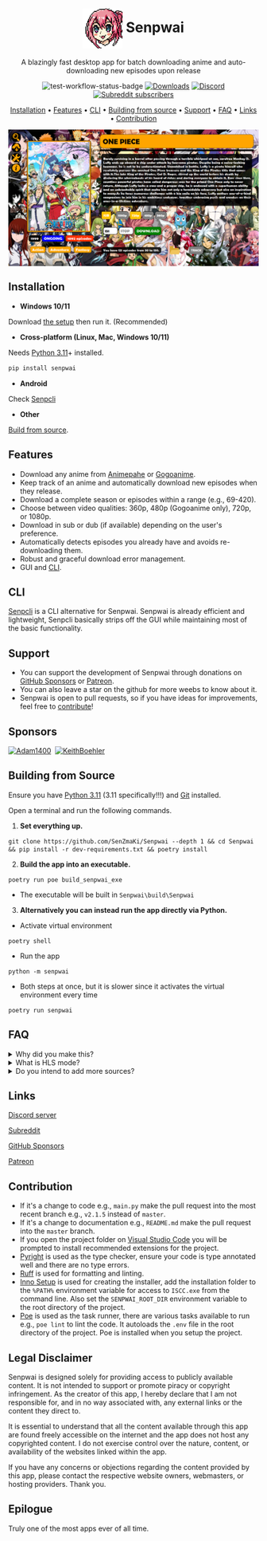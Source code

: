 <h1 align="center">
<img align="center" height="80px" width="80px" src="https://raw.githubusercontent.com/SenZmaKi/Senpwai/master/.github/images/senpwai-icon.png" alt="senpwai-icon"> Senpwai</h1>
<p align="center">
A blazingly fast desktop app for batch downloading anime and auto-downloading new episodes upon release
</p>

<p align="center"
 <a href=https://github.com/SenZmaKi/Senpwai/actions/workflows/test.yml> <img height="30px" src=https://github.com/SenZmaKi/Senpwai/actions/workflows/test.yml/badge.svg alt=test-workflow-status-badge></a>
 <a href="https://github.com/SenZmaKi/Senpwai/releases"><img  height="30px" src="https://img.shields.io/github/downloads/SenZmaKi/Senpwai/total" alt="Downloads"></a>
 <a href="https://discord.gg/invite/e9UxkuyDX2" target="_blank"><img height="30px" alt="Discord" src="https://img.shields.io/discord/1131981618777702540?label=Discord&logo=discord" alt="Discord-icon"></a>
 <a href="https://www.reddit.com/r/Senpwai" target="_blank"><img height="30px" alt="Subreddit subscribers" src="https://img.shields.io/reddit/subreddit-subscribers/senpwai?label=Reddit&logo=reddit" alt="Reddit-icon"</a>
</p>
<p align="center">
  <a href="#installation">Installation</a> •
  <a href="#features">Features</a> •
  <a href="#cli">CLI</a> •
  <a href="#building-from-source">Building from source</a> •
  <a href="#support">Support</a> •
  <a href="#faq">FAQ</a> •
  <a href="#links">Links</a> •
  <a href="#contribution">Contribution</a>
</p>

<img align="center" src="https://raw.githubusercontent.com/SenZmaKi/Senpwai/master/.github/images/one-piece.png" alt="one-piece-screenshot">

## Installation

-   **Windows 10/11**

Download [the setup](https://github.com/SenZmaKi/Senpwai/releases/latest/download/Senpwai-setup.exe) then run it. (Recommended)

-   **Cross-platform (Linux, Mac, Windows 10/11)**

Needs [Python 3.11](https://www.python.org/downloads/release/python-3119)+ installed.

```bash
pip install senpwai
```

-   **Android**

Check [Senpcli](https://github.com/SenZmaKi/Senpwai/blob/master/docs/senpcli-guide.md)

-   **Other**

[Build from source](#building-from-source).

## Features

-   Download any anime from [Animepahe](https://animepahe.ru) or [Gogoanime](https://anitaku.io).
-   Keep track of an anime and automatically download new episodes when they release.
-   Download a complete season or episodes within a range (e.g., 69-420).
-   Choose between video qualities: 360p, 480p (Gogoanime only), 720p, or 1080p.
-   Download in sub or dub (if available) depending on the user's preference.
-   Automatically detects episodes you already have and avoids re-downloading them.
-   Robust and graceful download error management.
-   GUI and [CLI](https://github.com/SenZmaKi/Senpwai/blob/master/docs/senpcli-guide.md).

## CLI

[Senpcli](https://github.com/SenZmaKi/Senpwai/blob/master/docs/senpcli-guide.md) is a CLI alternative for Senpwai. Senpwai is already efficient and lightweight, Senpcli basically strips off the GUI while maintaining most of the basic functionality.

## Support

-   You can support the development of Senpwai through donations on [GitHub Sponsors](https://github.com/sponsors/SenZmaKi) or [Patreon](https://patreon.com/Senpwai).
-   You can also leave a star on the github for more weebs to know about it.
-   Senpwai is open to pull requests, so if you have ideas for improvements, feel free to [contribute](#contribution)!

## Sponsors

<p>
<a href="https://github.com/Adam1400"><img src="https://github.com/Adam1400.png" width="80px" alt="Adam1400"/></a>&nbsp;&nbsp;<a href="https://github.com/KeithBoehler"><img src="https://github.com/KeithBoehler.png" width="80px" alt="KeithBoehler" /></a>
</p>

## Building from Source

Ensure you have [Python 3.11](https://www.python.org/downloads/release/python-3119) (3.11 specifically!!!) and [Git](https://github.com/git-guides/install-git) installed.

Open a terminal and run the following commands.

1. **Set everything up.**

```
git clone https://github.com/SenZmaKi/Senpwai --depth 1 && cd Senpwai && pip install -r dev-requirements.txt && poetry install
```

2. **Build the app into an executable.**

```
poetry run poe build_senpwai_exe
```

-   The executable will be built in `Senpwai\build\Senpwai`

3. **Alternatively you can instead run the app directly via Python.**

-   Activate virtual environment

```
poetry shell
```

-   Run the app

```
python -m senpwai
```

-   Both steps at once, but it is slower since it activates the virtual environment every time

```
poetry run senpwai
```

## FAQ

<details> <summary> Why did you make this? </summary>
I couldn't afford wifi so I used my college wifi to batch download anime after class but batch downloading from streaming sites is a pain in the ass,
you have to click billions of links just to download one episode, so I made Senpwai to help me and possibly others that face a similar problem.
</details>

<details> <summary> What is HLS mode? </summary>
 
HLS mode attempts to fix the unstability of Gogoanime normal mode. 
In HLS mode Gogoanime downloads are guaranteed to work, though with a few downsides:

-   Requires [FFmpeg](https://www.hostinger.com/tutorials/how-to-install-ffmpeg) to be installed, though Senpwai can attempt to automatically install it for you.
-   No download size indication but Senpwai will estimate the total download size after the first download.

</details>

<details> <summary> Do you intend to add more sources? </summary>

One person can only do so much, I only plan on adding another source if something ever happens to Animepahe or Gogoanime.
More sources means more writing more code which in turn means fixing more bugs.

</details>

## Links

[Discord server](https://discord.com/invite/e9UxkuyDX2)

[Subreddit](https://reddit.com/r/Senpwai)

[GitHub Sponsors](https://github.com/sponsors/SenZmaKi)

[Patreon](https://patreon.com/Senpwai)

## Contribution

-   If it's a change to code e.g., `main.py` make the pull request into the most recent branch e.g., `v2.1.5` instead of `master`.
-   If it's a change to documentation e.g., `README.md` make the pull request into the `master` branch.
-   If you open the project folder on [Visual Studio Code](https://code.visualstudio.com/) you will be prompted to install recommended extensions for the project.
-   [Pyright](https://github.com/microsoft/pyright) is used as the type checker, ensure your code is type annotated well and there are no type errors.
-   [Ruff](https://github.com/astral-sh/ruff) is used for formatting and linting.
-   [Inno Setup](https://jrsoftware.org/isinfo.php) is used for creating the installer, add the installation folder to the `%PATH%` environment variable for access to `ISCC.exe` from the command line. Also set the `SENPWAI_ROOT_DIR` environment variable to the root directory of the project.
-   [Poe](https://github.com/nat-n/poethepoet) is used as the task runner, there are various tasks available to run e.g., `poe lint` to lint the code. It autoloads the `.env` file in the root directory of the project. Poe is installed when you setup the project.

## Legal Disclaimer

Senpwai is designed solely for providing access to publicly available content. It is not intended to support or promote piracy or copyright infringement. As the creator of this app, I hereby declare that I am not responsible for, and in no way associated with, any external links or the content they direct to.

It is essential to understand that all the content available through this app are found freely accessible on the internet and the app does not host any copyrighted content. I do not exercise control over the nature, content, or availability of the websites linked within the app.

If you have any concerns or objections regarding the content provided by this app, please contact the respective website owners, webmasters, or hosting providers. Thank you.

## Epilogue

Truly one of the most apps ever of all time.
